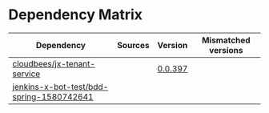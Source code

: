 # Dependency Matrix

Dependency | Sources | Version | Mismatched versions
---------- | ------- | ------- | -------------------
[cloudbees/jx-tenant-service](https://github.com/cloudbees/jx-tenant-service) |  | [0.0.397](https://github.com/cloudbees/jx-tenant-service/releases/tag/v0.0.397) | 
[jenkins-x-bot-test/bdd-spring-1580742641](https://github.com/jenkins-x-bot-test/bdd-spring-1580742641.git) |  | []() | 
